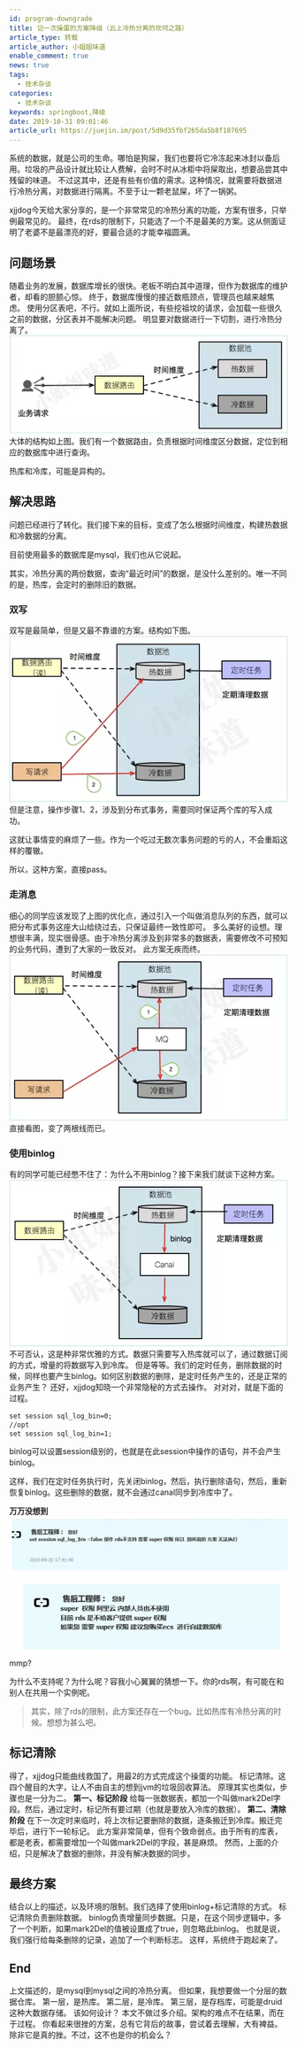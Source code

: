 ```yaml
---
id: program-downgrade
title: 记一次操蛋的方案降级（云上冷热分离的坎坷之路）
article_type: 转载
article_author: 小姐姐味道
enable_comment: true
news: true
tags:
  - 技术杂谈
categories:
  - 技术杂谈
keywords: springboot,降级
date: 2019-10-31 09:01:46
article_url: https://juejin.im/post/5d9d35fbf265da5b8f107695
---
```

系统的数据，就是公司的生命。哪怕是狗屎，我们也要将它冷冻起来冰封以备后用。垃圾的产品设计就比较让人费解，会时不时从冰柜中将屎取出，想要品尝其中残留的味道。
不过这其中，还是有些有价值的需求。这种情况，就需要将数据进行冷热分离，对数据进行隔离。不至于让一颗老鼠屎，坏了一锅粥。
<!--more-->
xjjdog今天给大家分享的，是一个非常常见的冷热分离的功能，方案有很多，只举例最常见的。
最终，在rds的限制下，只能选了一个不是最美的方案。这从侧面证明了老婆不是最漂亮的好，要最合适的才能幸福圆满。

## 问题场景
随着业务的发展，数据库增长的很快。老板不明白其中道理，但作为数据库的维护者，却看的胆颤心惊。
终于，数据库慢慢的接近数瓶颈点，管理员也越来越焦虑。
使用分区表吧，不行。就如上面所说，有些挖祖坟的请求，会加载一些很久之前的数据，分区表并不能解决问题。
明显要对数据进行一下切割，进行冷热分离了。
![](/images/post/program-downgrade-1.png)
大体的结构如上图。我们有一个数据路由，负责根据时间维度区分数据，定位到相应的数据库中进行查询。

热库和冷库，可能是异构的。

## 解决思路
问题已经进行了转化。我们接下来的目标，变成了怎么根据时间维度，构建热数据和冷数据的分离。

目前使用最多的数据库是mysql，我们也从它说起。

其实，冷热分离的两份数据，查询“最近时间”的数据，是没什么差别的。唯一不同的是，热库，会定时的删除旧的数据。

### 双写
双写是最简单，但是又最不靠谱的方案。结构如下图。
![](/images/post/program-downgrade-2.png)
但是注意，操作步骤1、2，涉及到分布式事务，需要同时保证两个库的写入成功。

这就让事情变的麻烦了一些。作为一个吃过无数次事务问题的亏的人，不会重蹈这样的覆辙。

所以，这种方案，直接pass。
### 走消息
细心的同学应该发现了上图的优化点，通过引入一个叫做消息队列的东西，就可以把分布式事务这座大山给绕过去，只保证最终一致性即可。
多么美好的设想。理想很丰满，现实很骨感。由于冷热分离涉及到非常多的数据表，需要修改不可预知的业务代码，遭到了大家的一致反对。
此方案无疾而终。
![](/images/post/program-downgrade-3.png)
直接看图，变了两根线而已。

### 使用binlog
有的同学可能已经憋不住了：为什么不用binlog？接下来我们就谈下这种方案。
![](/images/post/program-downgrade-4.png)
不可否认，这是种非常优雅的方式。数据只需要写入热库就可以了，通过数据订阅的方式，增量的将数据写入到冷库。
但是等等。我们的定时任务，删除数据的时候，同样也要产生binlog。如何区别数据的删除，是定时任务产生的，还是正常的业务产生？
还好，xjjdog知晓一个非常隐秘的方式去操作。
对对对，就是下面的过程。
```
set session sql_log_bin=0;
//opt
set session sql_log_bin=1;
```
binlog可以设置session级别的，也就是在此session中操作的语句，并不会产生binlog。

这样，我们在定时任务执行时，先关闭binlog，然后，执行删除语句，然后，重新恢复binlog。这些删除的数据，就不会通过canal同步到冷库中了。

**万万没想到**
![](/images/post/program-downgrade-5.png)
mmp?

为什么不支持呢？为什么呢？容我小心翼翼的猜想一下。你的rds啊，有可能在和别人在共用一个实例呢。

> 其实，除了rds的限制，此方案还存在一个bug。比如热库有冷热分离的时候。想想为甚么吧。

## 标记清除
得了，xjjdog只能曲线救国了。用最2的方式完成这个操蛋的功能。
标记清除。这四个醒目的大字，让人不由自主的想到jvm的垃圾回收算法。
原理其实也类似，步骤也是一分为二。
**第一、标记阶段**
给每一张数据表，都加一个叫做mark2Del字段。然后，通过定时，标记所有要过期（也就是要放入冷库的数据）。
**第二、清除阶段**
在下一次定时来临时，将上次标记要删除的数据，逐条搬迁到冷库。搬迁完毕后，进行下一轮标记。
此方案非常简单，但有个致命弱点。由于所有的库表，都是老表，都需要增加一个叫做mark2Del的字段，甚是麻烦。
然而，上面的介绍，只是解决了数据的删除，并没有解决数据的同步。

## 最终方案
结合以上的描述，以及环境的限制。我们选择了使用binlog+标记清除的方式。
标记清除负责删除数据。
binlog负责增量同步数据。只是，在这个同步逻辑中，多了一个判断，如果mark2Del的值被设置成了true，则忽略此binlog。
也就是说，我们强行给每条删除的记录，追加了一个判断标志。
这样，系统终于跑起来了。

## End
上文描述的，是mysql到mysql之间的冷热分离。
但如果，我想要做一个分层的数据仓库。
第一层，是热库。
第二层，是冷库。
第三层，是存档库，可能是druid这种大数据存储。
该如何设计？
本文不做过多介绍。架构的难点不在结果，而在于过程。
你看起来很挫的方案，总有它背后的故事，尝试着去理解，大有裨益。
除非它是真的挫。不过，这不也是你的机会么？